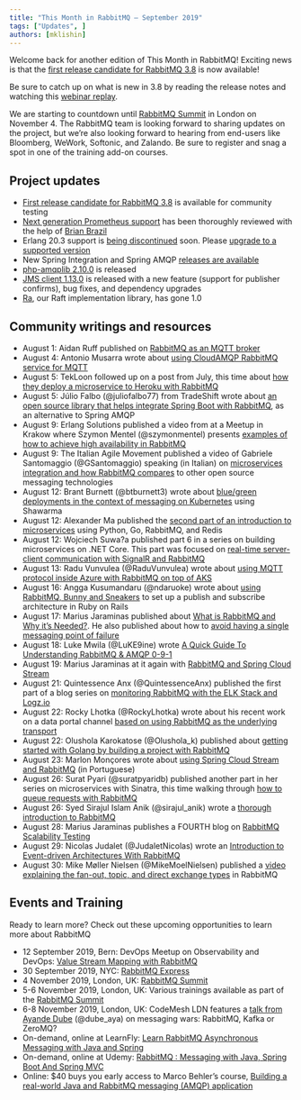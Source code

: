```yaml
---
title: "This Month in RabbitMQ — September 2019"
tags: ["Updates", ]
authors: [mklishin]
---
```


Welcome back for another edition of This Month in RabbitMQ! Exciting news is that the [first release candidate for RabbitMQ 3.8](https://github.com/rabbitmq/rabbitmq-server/releases/tag/v3.8.0-rc.1) is now available!

Be sure to catch up on what is new in 3.8 by reading the release notes and watching this [webinar replay](https://content.pivotal.io/webinars/may-23-what-s-new-in-rabbitmq-3-8-webinar?utm_campaign=rabbitmq-blog-3.8-webinar-q319&amp;utm_source=rabbitmq&amp;utm_medium=website).

We are starting to countdown until [RabbitMQ Summit](https://rabbitmqsummit.com/) in London on November 4.
The RabbitMQ team is looking forward to sharing updates on the project,
but we’re also looking forward to hearing from end-users like Bloomberg, WeWork, Softonic, and Zalando.
Be sure to register and snag a spot in one of the training add-on courses.

<!-- truncate -->

## Project updates

* [First release candidate for RabbitMQ 3.8](https://github.com/rabbitmq/rabbitmq-server/releases/tag/v3.8.0-rc.1) is available for community testing
* [Next generation Prometheus support](http://next.rabbitmq.com/prometheus.html) has been thoroughly reviewed with the help of [Brian Brazil](https://github.com/brian-brazil)
* Erlang 20.3 support is [being discontinued](https://groups.google.com/forum/#!searchin/rabbitmq-users/ANN|sort:date/rabbitmq-users/9tc_OE1eMPk/ly1NEISwBwAJ) soon. Please [upgrade to a supported version](/docs/which-erlang)
* New Spring Integration and Spring AMQP [releases are available](https://spring.io/blog/2019/08/08/new-spring-integration-amqp-kafka-maintenance-and-milestone-releases)
* [php-amqplib 2.10.0](https://github.com/php-amqplib/php-amqplib/releases/tag/v2.10.0) is released
* [JMS client 1.13.0](https://groups.google.com/d/msg/rabbitmq-users/XFbLrNYnF78/UXBKPOVBAQAJ) is released with a new feature (support for publisher confirms), bug fixes, and dependency upgrades
* [Ra](https://github.com/rabbitmq/ra/), our Raft implementation library, has gone 1.0

## Community writings and resources

* August 1: Aidan Ruff published on [RabbitMQ as an MQTT broker](https://tech.scargill.net/rabbitmq-mqtt-broker/)
* August 4: Antonio Musarra wrote about [using CloudAMQP RabbitMQ service for MQTT](https://www.dontesta.it/2019/08/04/raspberry-pi-sense-hat-come-pubblicare-dati-cloudamqp-mqtt/)
* August 5: TekLoon followed up on a post from July, this time about [how they deploy a microservice to Heroku with RabbitMQ](https://medium.com/better-programming/how-i-deploy-microservice-to-heroku-with-rabbitmq-876499c797cc)
* August 5: Júlio Falbo (@juliofalbo77) from TradeShift wrote about [an open source library that helps integrate Spring Boot with RabbitMQ](https://medium.com/tradeshift-engineering/spring-rabbitmq-tuning-f94723598312), as an alternative to Spring AMQP
* August 9: Erlang Solutions published a video from at a Meetup in Krakow where Szymon Mentel (@szymonmentel) presents [examples of how to achieve high availability in RabbitMQ](https://www.youtube.com/watch?v=MFH-GDYdxwQ&amp;utm_source=dlvr.it&amp;utm_medium=twitter)
* August 9: The Italian Agile Movement published a video of Gabriele Santomaggio (@GSantomaggio) speaking (in Italian) on [microservices integration and how RabbitMQ compares](https://vimeo.com/351826121) to other open source messaging technologies
* August 12: Brant Burnett (@btburnett3) wrote about [blue/green deployments in the context of messaging on Kubernetes](https://btburnett.com/kubernetes/microservices/continuous%20delivery/2019/08/12/shawarma.html) using Shawarma
* August 12: Alexander Ma published the [second part of an introduction to microservices](https://medium.com/@alexma6614/rabbitmq-flask-go-tutorial-pt-2-7161feb654c6) using Python, Go, RabbitMQ, and Redis
* August 12: Wojciech Suwa?a published part 6 in a series on building microservices on .NET Core. This part was focused on [real-time server-client communication with SignalR and RabbitMQ](https://altkomsoftware.pl/en/blog/building-microservices-6/)
* August 13: Radu Vunvulea (@RaduVunvulea) wrote about [using MQTT protocol inside Azure with RabbitMQ on top of AKS](http://vunvulearadu.blogspot.com/2019/08/mqtt-protocol-inside-azure-rabbitmq-on.html)
* August 16: Angga Kusumandaru (@ndaruoke) wrote about [using RabbitMQ, Bunny and Sneakers](https://medium.com/@kusumandaru/publish-subscribe-on-ruby-on-rails-6aa6893ef819) to set up a publish and subscribe architecture in Ruby on Rails
* August 17: Marius Jaraminas published about [What is RabbitMQ and Why it’s Needed?](https://codespacelab.com/index.php/2019/08/17/what-is-rabbitmq-and-why-its-needed/). He also published about how to [avoid having a single messaging point of failure](https://codespacelab.com/index.php/2019/08/17/rabbitmq-single-point-of-failure/)
* August 18: Luke Mwila (@LuKE9ine) wrote [A Quick Guide To Understanding RabbitMQ &amp; AMQP 0-9-1](https://medium.com/swlh/a-quick-guide-to-understanding-rabbitmq-amqp-ba25fdfe421d)
* August 19: Marius Jaraminas at it again with [RabbitMQ and Spring Cloud Stream](https://codespacelab.com/index.php/2019/08/19/rabbitmq-and-spring-cloud-stream/)
* August 21: Quintessence Anx (@QuintessenceAnx) published the first part of a blog series on [monitoring RabbitMQ with the ELK Stack and Logz.io](https://logz.io/blog/monitoring-rabbitmq-with-elk-and-logz-io-part-1/)
* August 22: Rocky Lhotka (@RockyLhotka) wrote about his recent work on a data portal channel [based on using RabbitMQ as the underlying transport](http://www.lhotka.net/weblog/RabbitMQDataPortalChannelInCSLA5.aspx)
* August 22: Olushola Karokatose (@Olushola_k) published about [getting started with Golang by building a project with RabbitMQ](https://dev.to/olushola_k/working-with-rabbitmq-in-golang-1kmj)
* August 23: Marlon Monçores wrote about [using Spring Cloud Stream and RabbitMQ](https://medium.com/m4u-tech/mantendo-a-velocidade-de-entrega-mesmo-com-mensagens-ruins-spring-cloud-rabbitmq-383dbd92efae) (in Portuguese)
* August 26: Surat Pyari (@suratpyaridb) published another part in her series on microservices with Sinatra, this time walking through [how to queue requests with RabbitMQ](https://blazarblogs.wordpress.com/2019/08/26/rabbitmq-in-sinatra-an-addition-for-micro-service/)
* August 26: Syed Sirajul Islam Anik (@sirajul_anik) wrote a [thorough introduction to RabbitMQ](https://medium.com/@sirajul.anik/easy-peasy-rabbitmq-squeezy-820b1c632465)
* August 28: Marius Jaraminas publishes a FOURTH blog on [RabbitMQ Scalability Testing](https://codespacelab.com/index.php/2019/08/28/rabbitmq-scalability-testing/)
* August 29: Nicolas Judalet (@JudaletNicolas) wrote an [Introduction to Event-driven Architectures With RabbitMQ](https://blog.theodo.com/2019/08/event-driven-architectures-rabbitmq/)
* August 30: Mike Møller Nielsen (@MikeMoelNielsen) published a [video explaining the fan-out, topic, and direct exchange  types](https://www.youtube.com/watch?v=lqrCNhiTgTo&amp;feature=youtu.be) in RabbitMQ

## Events and Training

Ready to learn more? Check out these upcoming opportunities to learn more about RabbitMQ

* 12 September 2019, Bern: DevOps Meetup on Observability and DevOps: [Value Stream Mapping with RabbitMQ](https://www.meetup.com/DevOps-Bern/events/262813160/)
* 30 September 2019, NYC: [RabbitMQ Express](https://codesync.global/conferences/code-beam-lite-nyc/training/)
* 4 November 2019, London, UK: [RabbitMQ Summit](https://rabbitmqsummit.com/)
* 5-6 November 2019, London, UK: Various trainings available as part of the [RabbitMQ Summit](https://rabbitmqsummit.com/#training)
* 6-8 November 2019, London, UK: CodeMesh LDN features a [talk from Ayande Dube](https://codesync.global/conferences/code-mesh-ldn/) (@dube_aya) on messaging wars: RabbitMQ, Kafka or ZeroMQ?
* On-demand, online at LearnFly: [Learn RabbitMQ Asynchronous Messaging with Java and Spring](https://www.learnfly.com/learn-rabbitmq-asynchronous-messaging-with-java-and-spring)
* On-demand, online at Udemy: [RabbitMQ : Messaging with Java, Spring Boot And Spring MVC](https://www.udemy.com/rabbitmq-messaging-with-java-spring-boot-and-spring-mvc/)
* Online: $40 buys you early access to Marco Behler’s course, [Building a real-world Java and RabbitMQ messaging (AMQP) application](https://www.marcobehler.com/courses/30-building-a-real-world-java-and-rabbitmq-messaging-amqp-application)

